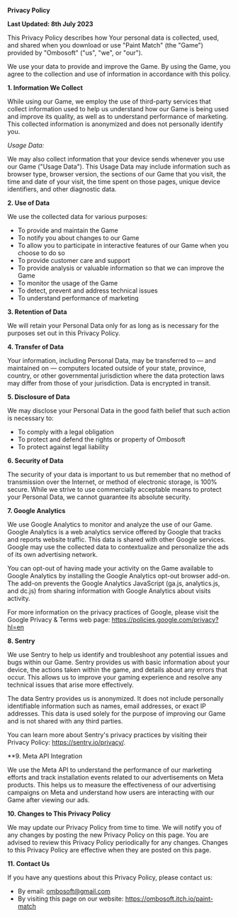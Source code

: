 **Privacy Policy**

**Last Updated: 8th July 2023**

This Privacy Policy describes how Your personal data is collected, used, and shared when you download or use "Paint Match" (the "Game") provided by "Ombosoft" ("us", "we", or "our").

We use your data to provide and improve the Game. By using the Game, you agree to the collection and use of information in accordance with this policy.

**1. Information We Collect**

While using our Game, we employ the use of third-party services that collect information used to help us understand how our Game is being used and improve its quality, as well as to understand performance of marketing. This collected information is anonymized and does not personally identify you.

*Usage Data:*

We may also collect information that your device sends whenever you use our Game ("Usage Data"). This Usage Data may include information such as browser type, browser version, the sections of our Game that you visit, the time and date of your visit, the time spent on those pages, unique device identifiers, and other diagnostic data.

**2. Use of Data**

We use the collected data for various purposes:

- To provide and maintain the Game
- To notify you about changes to our Game
- To allow you to participate in interactive features of our Game when you choose to do so
- To provide customer care and support
- To provide analysis or valuable information so that we can improve the Game
- To monitor the usage of the Game
- To detect, prevent and address technical issues
- To understand performance of marketing

**3. Retention of Data**

We will retain your Personal Data only for as long as is necessary for the purposes set out in this Privacy Policy. 

**4. Transfer of Data**

Your information, including Personal Data, may be transferred to — and maintained on — computers located outside of your state, province, country, or other governmental jurisdiction where the data protection laws may differ from those of your jurisdiction.
Data is encrypted in transit.

**5. Disclosure of Data**

We may disclose your Personal Data in the good faith belief that such action is necessary to:

- To comply with a legal obligation
- To protect and defend the rights or property of Ombosoft
- To protect against legal liability

**6. Security of Data**

The security of your data is important to us but remember that no method of transmission over the Internet, or method of electronic storage, is 100% secure. While we strive to use commercially acceptable means to protect your Personal Data, we cannot guarantee its absolute security.

**7. Google Analytics**

We use Google Analytics to monitor and analyze the use of our Game. Google Analytics is a web analytics service offered by Google that tracks and reports website traffic. This data is shared with other Google services. Google may use the collected data to contextualize and personalize the ads of its own advertising network.

You can opt-out of having made your activity on the Game available to Google Analytics by installing the Google Analytics opt-out browser add-on. The add-on prevents the Google Analytics JavaScript (ga.js, analytics.js, and dc.js) from sharing information with Google Analytics about visits activity.

For more information on the privacy practices of Google, please visit the Google Privacy & Terms web page: https://policies.google.com/privacy?hl=en

**8. Sentry**

We use Sentry to help us identify and troubleshoot any potential issues and bugs within our Game. Sentry provides us with basic information about your device, the actions taken within the game, and details about any errors that occur. This allows us to improve your gaming experience and resolve any technical issues that arise more effectively.

The data Sentry provides us is anonymized. It does not include personally identifiable information such as names, email addresses, or exact IP addresses. This data is used solely for the purpose of improving our Game and is not shared with any third parties.

You can learn more about Sentry's privacy practices by visiting their Privacy Policy: https://sentry.io/privacy/.

**9. Meta API Integration

We use the Meta API to understand the performance of our marketing efforts and track installation events related to our advertisements on Meta products. This helps us to measure the effectiveness of our advertising campaigns on Meta and understand how users are interacting with our Game after viewing our ads.

**10. Changes to This Privacy Policy**

We may update our Privacy Policy from time to time. We will notify you of any changes by posting the new Privacy Policy on this page. You are advised to review this Privacy Policy periodically for any changes. Changes to this Privacy Policy are effective when they are posted on this page.

**11. Contact Us**

If you have any questions about this Privacy Policy, please contact us:

- By email: ombosoft@gmail.com
- By visiting this page on our website: https://ombosoft.itch.io/paint-match
